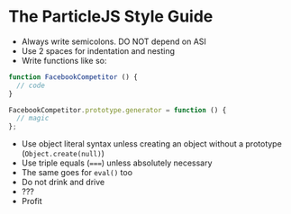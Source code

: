 # The ParticleJS Style Guide

- Always write semicolons. DO NOT depend on ASI
- Use 2 spaces for indentation and nesting
- Write functions like so:

```js
function FacebookCompetitor () {
  // code
}

FacebookCompetitor.prototype.generator = function () {
  // magic
};
```

- Use object literal syntax unless creating an object without a prototype (`Object.create(null)`)
- Use triple equals (`===`) unless absolutely necessary
- The same goes for `eval()` too
- Do not drink and drive
- ???
- Profit
